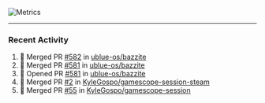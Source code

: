 ![Metrics](https://metrics.lecoq.io/KyleGospo?template=classic&base=header%2C%20activity%2C%20community%2C%20repositories%2C%20metadata&base.indepth=false&base.hireable=false&base.skip=false&config.timezone=America%2FLos_Angeles)

---
### Recent Activity
<!--START_SECTION:activity-->
1. 🎉 Merged PR [#582](https://github.com/ublue-os/bazzite/pull/582) in [ublue-os/bazzite](https://github.com/ublue-os/bazzite)
2. 🎉 Merged PR [#581](https://github.com/ublue-os/bazzite/pull/581) in [ublue-os/bazzite](https://github.com/ublue-os/bazzite)
3. 💪 Opened PR [#581](https://github.com/ublue-os/bazzite/pull/581) in [ublue-os/bazzite](https://github.com/ublue-os/bazzite)
4. 🎉 Merged PR [#2](https://github.com/KyleGospo/gamescope-session-steam/pull/2) in [KyleGospo/gamescope-session-steam](https://github.com/KyleGospo/gamescope-session-steam)
5. 🎉 Merged PR [#55](https://github.com/KyleGospo/gamescope-session/pull/55) in [KyleGospo/gamescope-session](https://github.com/KyleGospo/gamescope-session)
<!--END_SECTION:activity-->
